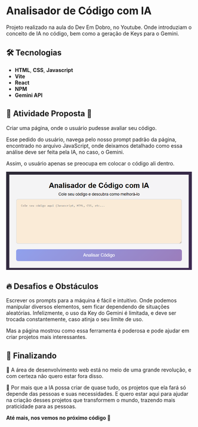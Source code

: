 # Analisador de Código com IA

Projeto realizado na aula do Dev Em Dobro, no Youtube. Onde introduziam o conceito de IA no código, bem como a geração de Keys para o Gemini.

## 🛠 Tecnologias

- **HTML**, **CSS**, **Javascript**
- **Vite**
- **React**
- **NPM**
- **Gemini API**

## 🧩 Atividade Proposta 🧩

Criar uma página, onde o usuário pudesse avaliar seu código.

Esse pedido do usuário, navega pelo nosso prompt padrão da página, encontrado no arquivo JavaScript, onde deixamos detalhado como essa análise deve ser feita pela IA, no caso, o Gemini.

Assim, o usuário apenas se preocupa em colocar o código ali dentro.

![Imagem da página](./src/assets/pagina-gemini-api.png 'Imagem da página')

## 🔥 Desafios e Obstáculos

Escrever os prompts para a máquina é fácil e intuitivo. Onde podemos manipular diversos elementos, sem ficar dependendo de situações aleatórias. Infelizmente, o uso da Key do Gemini é limitada, e deve ser trocada constantemente, caso atinja o seu limite de uso.

Mas a página mostrou como essa ferramenta é poderosa e pode ajudar em criar projetos mais interessantes.

## 🦉 Finalizando

🚀 A área de desenvolvimento web está no meio de uma grande revolução, e com certeza não quero estar fora disso.

🌟 Por mais que a IA possa criar de quase tudo, os projetos que ela fará só depende das pessoas e suas necessidades. E quero estar aqui para ajudar na criação desses projetos que transformem o mundo, trazendo mais praticidade para as pessoas.

**Até mais, nos vemos no próximo código 🦉**
